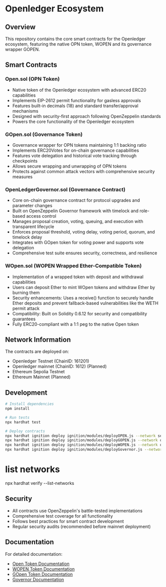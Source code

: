 # Openledger Ecosystem

## Overview

This repository contains the core smart contracts for the Openledger ecosystem, featuring the native OPN token, WOPEN and its governance wrapper GOPEN.

## Smart Contracts

### Open.sol (OPN Token)
- Native token of the Openledger ecosystem with advanced ERC20 capabilities
- Implements EIP-2612 permit functionality for gasless approvals
- Features built-in decimals (18) and standard transfer/approval mechanisms
- Designed with security-first approach following OpenZeppelin standards
- Powers the core functionality of the Openledger ecosystem

### GOpen.sol (Governance Token)
- Governance wrapper for OPN tokens maintaining 1:1 backing ratio
- Implements ERC20Votes for on-chain governance capabilities
- Features vote delegation and historical vote tracking through checkpoints
- Allows secure wrapping and unwrapping of OPN tokens
- Protects against common attack vectors with comprehensive security measures

### OpenLedgerGovernor.sol (Governance Contract)
- Core on-chain governance contract for protocol upgrades and parameter changes
- Built on OpenZeppelin Governor framework with timelock and role-based access control
- Manages proposal creation, voting, queuing, and execution with transparent lifecycle
- Enforces proposal threshold, voting delay, voting period, quorum, and timelock delay
- Integrates with GOpen token for voting power and supports vote delegation
- Comprehensive test suite ensures security, correctness, and resilience

### WOpen.sol (WOPEN Wrapped Ether-Compatible Token)
- Implementation of a wrapped token with deposit and withdrawal capabilities
- Users can deposit Ether to mint WOpen tokens and withdraw Ether by burning them
- Security enhancements: Uses a receive() function to securely handle Ether deposits and prevent fallback-based vulnerabilities like the WETH permit attack
- Compatibility: Built on Solidity 0.6.12 for security and compatibility guarantees
- Fully ERC20-compliant with a 1:1 peg to the native Open token


## Network Information

The contracts are deployed on:
- Openledger Testnet (ChainID: 161201)
- Openledger mainnet (ChainID: 1612) (Planned)
- Ethereum Sepolia Testnet
- Ethereum Mainnet (Planned)

## Development

```bash
# Install dependencies
npm install

# Run tests
npx hardhat test

# Deploy contracts
npx hardhat ignition deploy ignition/modules/deployOPEN.js --network sepolia
npx hardhat ignition deploy ignition/modules/deployGOPEN.js --network openledger-testnet
npx hardhat ignition deploy ignition/modules/deployWOPEN.js --network openledger-testnet
npx hardhat ignition deploy ignition/modules/deployGovernor.js --network openledger-testnet
```

# list networks
 npx hardhat verify --list-networks

## Security

- All contracts use OpenZeppelin's battle-tested implementations
- Comprehensive test coverage for all functionality
- Follows best practices for smart contract development
- Regular security audits (recommended before mainnet deployment)

## Documentation

For detailed documentation:

- [Open Token Documentation](./docs/open.md)
- [WOPEN Token Documentation](./docs/wOpen.md)
- [GOpen Token Documentation](./docs/gOpen.md)
- [Governor Documentation](./docs/governance.md)
